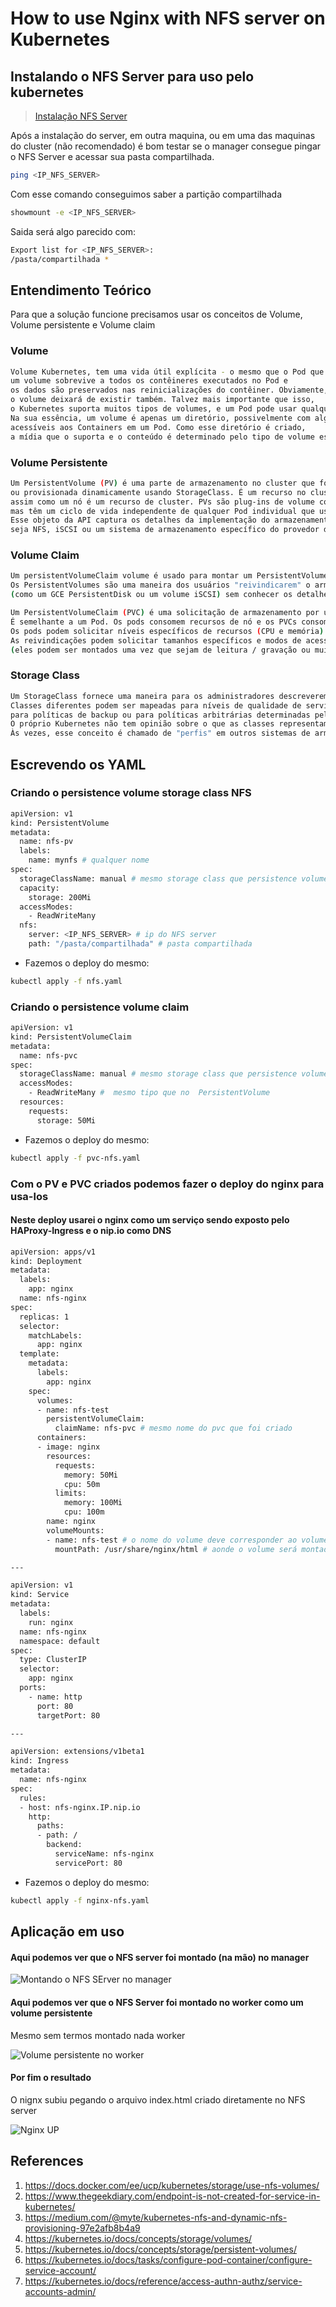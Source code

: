 # How to use Nginx with NFS server on Kubernetes

## Instalando o NFS Server para uso pelo kubernetes

> [Instalação NFS Server](https://github.com/galenothiago/tutoriais/blob/master/nfs-server.md)

Após a instalação do server, em outra maquina, ou em uma das maquinas do cluster (não recomendado)
é bom testar se o manager consegue pingar o NFS Server e acessar sua pasta compartilhada.

```bash
ping <IP_NFS_SERVER>
```

Com esse comando conseguimos saber a partição compartilhada

```bash
showmount -e <IP_NFS_SERVER>
```

Saida será algo parecido com:

```bash
Export list for <IP_NFS_SERVER>:
/pasta/compartilhada *
```

## Entendimento Teórico

Para que a solução funcione precisamos usar os conceitos de Volume, Volume persistente e Volume claim

### Volume

```bash
Volume Kubernetes, tem uma vida útil explícita - o mesmo que o Pod que o inclui. Conseqüentemente,
um volume sobrevive a todos os contêineres executados no Pod e
os dados são preservados nas reinicializações do contêiner. Obviamente, quando um Pod deixar de existir,
o volume deixará de existir também. Talvez mais importante que isso,
o Kubernetes suporta muitos tipos de volumes, e um Pod pode usar qualquer número deles simultaneamente.
Na sua essência, um volume é apenas um diretório, possivelmente com alguns dados,
acessíveis aos Containers em um Pod. Como esse diretório é criado,
a mídia que o suporta e o conteúdo é determinado pelo tipo de volume específico usado.
```

### Volume Persistente

```bash
Um PersistentVolume (PV) é uma parte de armazenamento no cluster que foi provisionada por um administrador
ou provisionada dinamicamente usando StorageClass. É um recurso no cluster,
assim como um nó é um recurso de cluster. PVs são plug-ins de volume como Volumes,
mas têm um ciclo de vida independente de qualquer Pod individual que usa o PV.
Esse objeto da API captura os detalhes da implementação do armazenamento,
seja NFS, iSCSI ou um sistema de armazenamento específico do provedor de nuvem.
```

### Volume Claim

```bash
Um persistentVolumeClaim volume é usado para montar um PersistentVolume em um Pod.
Os PersistentVolumes são uma maneira dos usuários "reivindicarem" o armazenamento durável
(como um GCE PersistentDisk ou um volume iSCSI) sem conhecer os detalhes do ambiente em nuvem específico.

Um PersistentVolumeClaim (PVC) é uma solicitação de armazenamento por um usuário.
É semelhante a um Pod. Os pods consomem recursos de nó e os PVCs consomem recursos de PV.
Os pods podem solicitar níveis específicos de recursos (CPU e memória).
As reivindicações podem solicitar tamanhos específicos e modos de acesso
(eles podem ser montados uma vez que sejam de leitura / gravação ou muitas vezes somente leitura).
```

### Storage Class

```bash
Um StorageClass fornece uma maneira para os administradores descreverem as “classes” de armazenamento.
Classes diferentes podem ser mapeadas para níveis de qualidade de serviço,
para políticas de backup ou para políticas arbitrárias determinadas pelos administradores de cluster.
O próprio Kubernetes não tem opinião sobre o que as classes representam.
Às vezes, esse conceito é chamado de "perfis" em outros sistemas de armazenamento
```

## Escrevendo os YAML

### Criando o persistence volume storage class NFS

```bash
apiVersion: v1
kind: PersistentVolume
metadata:
  name: nfs-pv
  labels:
    name: mynfs # qualquer nome
spec:
  storageClassName: manual # mesmo storage class que persistence volume claim
  capacity:
    storage: 200Mi
  accessModes:
    - ReadWriteMany
  nfs:
    server: <IP_NFS_SERVER> # ip do NFS server
    path: "/pasta/compartilhada" # pasta compartilhada
```

* Fazemos o deploy do mesmo:

```bash
kubectl apply -f nfs.yaml
```

### Criando o persistence volume claim

```bash
apiVersion: v1
kind: PersistentVolumeClaim
metadata:
  name: nfs-pvc
spec:
  storageClassName: manual # mesmo storage class que persistence volume
  accessModes:
    - ReadWriteMany #  mesmo tipo que no  PersistentVolume
  resources:
    requests:
      storage: 50Mi
```

* Fazemos o deploy do mesmo:

```bash
kubectl apply -f pvc-nfs.yaml
```

### Com o PV e PVC criados podemos fazer o deploy do nginx para usa-los

#### Neste deploy usarei o nginx como um serviço sendo exposto pelo HAProxy-Ingress e o nip.io como DNS

```bash
apiVersion: apps/v1
kind: Deployment
metadata:
  labels:
    app: nginx
  name: nfs-nginx
spec:
  replicas: 1
  selector:
    matchLabels:
      app: nginx
  template:
    metadata:
      labels:
        app: nginx
    spec:
      volumes:
      - name: nfs-test
        persistentVolumeClaim:
          claimName: nfs-pvc # mesmo nome do pvc que foi criado
      containers:
      - image: nginx
        resources:
          requests:
            memory: 50Mi
            cpu: 50m
          limits:
            memory: 100Mi
            cpu: 100m
        name: nginx
        volumeMounts:
        - name: nfs-test # o nome do volume deve corresponder ao volume ClaimName
          mountPath: /usr/share/nginx/html # aonde o volume será montado

---

apiVersion: v1
kind: Service
metadata:
  labels:
    run: nginx
  name: nfs-nginx
  namespace: default
spec:
  type: ClusterIP
  selector:
    app: nginx
  ports:
    - name: http
      port: 80
      targetPort: 80

---

apiVersion: extensions/v1beta1
kind: Ingress
metadata:
  name: nfs-nginx
spec:
  rules:
  - host: nfs-nginx.IP.nip.io
    http:
      paths:
      - path: /
        backend:
          serviceName: nfs-nginx
          servicePort: 80
```

* Fazemos o deploy do mesmo:

```bash
kubectl apply -f nginx-nfs.yaml
```

## Aplicação em uso

#### Aqui podemos ver que o NFS server foi montado (na mão) no manager

![Montando o NFS SErver no manager](https://github.com/galenothiago/tutoriais/blob/master/images/nfs-manager.jpeg?raw=true)

#### Aqui podemos ver que o NFS Server foi montado no worker como um volume persistente

Mesmo sem termos montado nada worker

![Volume persistente no worker](https://github.com/galenothiago/tutoriais/blob/master/images/pv-worker.jpeg?raw=true)

#### Por fim o resultado

O nignx subiu pegando o arquivo index.html criado diretamente no NFS server

![Nginx UP](https://github.com/galenothiago/tutoriais/blob/master/images/nginx.jpg?raw=true)

## References

1. <https://docs.docker.com/ee/ucp/kubernetes/storage/use-nfs-volumes/>
1. <https://www.thegeekdiary.com/endpoint-is-not-created-for-service-in-kubernetes/>
1. <https://medium.com/@myte/kubernetes-nfs-and-dynamic-nfs-provisioning-97e2afb8b4a9>
1. <https://kubernetes.io/docs/concepts/storage/volumes/>
1. <https://kubernetes.io/docs/concepts/storage/persistent-volumes/>
1. <https://kubernetes.io/docs/tasks/configure-pod-container/configure-service-account/>
1. <https://kubernetes.io/docs/reference/access-authn-authz/service-accounts-admin/>
